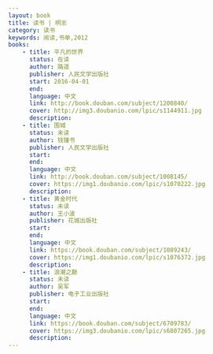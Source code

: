 ```yaml
---
layout: book
title: 读书 | 明志
category: 读书
keywords: 阅读,书单,2012
books: 
    - title: 平凡的世界
      status: 在读
      author: 路遥
      publisher: 人民文学出版社
      start: 2016-04-01
      end: 
      language: 中文
      link: http://book.douban.com/subject/1200840/
      cover: http://img3.doubanio.com/lpic/s1144911.jpg
      description:
    - title: 围城
      status: 未读
      author: 钱锺书 
      publisher: 人民文学出版社
      start: 
      end: 
      language: 中文
      link: http://book.douban.com/subject/1008145/
      cover: https://img1.doubanio.com/lpic/s1070222.jpg
      description:
    - title: 黄金时代
      status: 未读
      author: 王小波
      publisher: 花城出版社
      start: 
      end: 
      language: 中文
      link: https://book.douban.com/subject/1089243/
      cover: https://img1.doubanio.com/lpic/s1076372.jpg
      description:
    - title: 浪潮之巅
      status: 未读
      author: 吴军
      publisher: 电子工业出版社
      start: 
      end: 
      language: 中文
      link: https://book.douban.com/subject/6709783/
      cover: https://img3.doubanio.com/lpic/s6807265.jpg
      description: 
---
```


